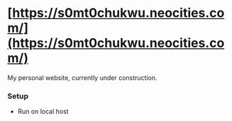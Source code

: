 # [https://s0mt0chukwu.neocities.com/](https://s0mt0chukwu.neocities.com/)

My personal website, currently under construction.


### Setup

- Run on local host
